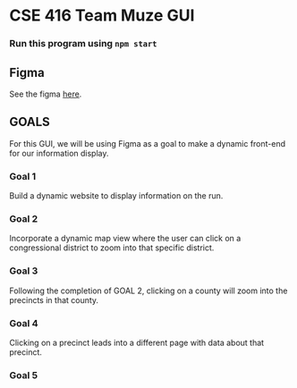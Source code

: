 # CSE 416 Team Muze GUI  

### Run this program using `npm start`

## Figma
See the figma [here](https://www.figma.com/file/mtzYQA6ditkqzaFOftHSSa/Home-Page-Design?node-id=0%3A1).

## GOALS

For this GUI, we will be using Figma as a goal to make a dynamic front-end for our information display.

### Goal 1
Build a dynamic website to display information on the run.

### Goal 2
Incorporate a dynamic map view where the user can click on a congressional district to zoom into that specific district.

### Goal 3
Following the completion of GOAL 2, clicking on a county will zoom into the precincts in that county.

### Goal 4
Clicking on a precinct leads into a different page with data about that precinct.

### Goal 5